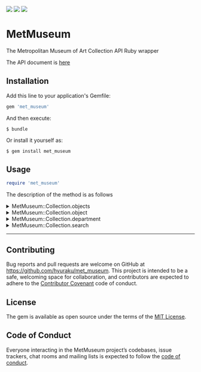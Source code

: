 <img src="https://img.shields.io/github/workflow/status/hyuraku/rbgithook/Ruby"> <img src="https://img.shields.io/github/license/hyuraku/met_museum.svg">
 <img src="https://img.shields.io/gem/v/met_museum.svg">
# MetMuseum

The Metropolitan Museum of Art Collection API Ruby wrapper

The API document is [here](https://metmuseum.github.io/)

## Installation

Add this line to your application's Gemfile:

```ruby
gem 'met_museum'
```

And then execute:

    $ bundle

Or install it yourself as:

    $ gem install met_museum

## Usage

```rb
require 'met_museum'
```

The description of the method is as follows

<details>
<summary>
MetMuseum::Collection.objects
</summary>
<div>

```rb
collection = MetMuseum::Collection.new()
collection.objects
=> {"total"=>494788,
 "objectIDs"=>
  [1,
   2,
   3,
   4,
--< omit >--
  826602]}

 collection.objects(metadataDate: Date.new(2018,10,10))
 =>{"total"=>355400,
  "objectIDs"=>
   [33,
    35,
    36,
    74,
    75,
 --< omit >--
    826307]}

collection.objects(departmentIds: 1)
=> {"total"=>18572,
 "objectIDs"=>
  [1,
   2,
   3,
   4,
 --< omit >--
   821352]}

collection.objects(metadataDate: Date.new(2018,10,10),departmentIds: 1)
=> {"total"=>15439,
 "objectIDs"=>
  [7,
   8,
   33,
   34,
 --< omit >--
   816271]}

```
</div>
</details>



<details>
<summary>
  MetMuseum::Collection.object
</summary>
<div>

```rb
MetMuseum::Collection.new.object(1000)
=> {"objectID"=>1000,
 "isHighlight"=>false,
 "accessionNumber"=>"10.149.99",
 "isPublicDomain"=>true,
 "primaryImage"=>"https://images.metmuseum.org/CRDImages/ad/original/DP258638.jpg",
 "primaryImageSmall"=>"https://images.metmuseum.org/CRDImages/ad/web-large/DP258638.jpg",
 "additionalImages"=>[],
 "constituents"=>nil,
 "department"=>"The American Wing",
 "objectName"=>"Bread plate",
 "title"=>"Bread Plate",
 "culture"=>"Chinese, for American market",
 "period"=>"",
 "dynasty"=>"",
 "reign"=>"",
 "portfolio"=>"",
 "artistRole"=>"",
 "artistPrefix"=>"",
 "artistDisplayName"=>"",
 "artistDisplayBio"=>"",
 "artistSuffix"=>"",
 "artistAlphaSort"=>"",
 "artistNationality"=>"",
 "artistBeginDate"=>"",
 "artistEndDate"=>"",
 "objectDate"=>"1785–90",
 "objectBeginDate"=>1785,
 "objectEndDate"=>1790,
 "medium"=>"Porcelain",
 "dimensions"=>"Diam. 6 1/4 in. (15.9 cm)",
 "creditLine"=>"Bequest of James T. Woodward, 1910",
 "geographyType"=>"Made in",
 "city"=>"",
 "state"=>"",
 "county"=>"",
 "country"=>"China",
 "region"=>"",
 "subregion"=>"",
 "locale"=>"",
 "locus"=>"",
 "excavation"=>"",
 "river"=>"",
 "classification"=>"Ceramics",
 "rightsAndReproduction"=>"",
 "linkResource"=>"",
 "metadataDate"=>"2019-01-30T09:08:07.74Z",
 "repository"=>"Metropolitan Museum of Art, New York, NY",
 "objectURL"=>"https://www.metmuseum.org/art/collection/search/1000"}
 "tags"=>["Coat of Arms", "Dishes"]}
```
</div>
</details>

<details>
<summary>
MetMuseum::Collection.department
</summary>
<div>

```rb
# show object_ids size and themselves
MetMuseum::Collection.new.department
=> {"departments"=>
  [{"departmentId"=>1, "displayName"=>"American Decorative Arts"},
   {"departmentId"=>3, "displayName"=>"Ancient Near Eastern Art"},
   {"departmentId"=>4, "displayName"=>"Arms and Armor"},
   {"departmentId"=>5, "displayName"=>"Arts of Africa, Oceania, and the Americas"},
   {"departmentId"=>6, "displayName"=>"Asian Art"},
   {"departmentId"=>7, "displayName"=>"The Cloisters"},
   --< omit >--

```
</div>
</details>

<details>
<summary>
MetMuseum::Collection.search
</summary>
<div>

```rb
# show object_ids size and themselves
MetMuseum::Collection.new.search('ocean')
=> {"total"=>189,
 "objectIDs"=>
  [250487,
   12544,
   436005,
   8314,
   8315,
   8317,
   --< omit >--

# show specified number of objects
MetMuseum::Collection.new.search('akasaka', {limit: 1})
=> [{"objectID"=>37231,
  "isHighlight"=>false,
  "accessionNumber"=>"JP787",
  "isPublicDomain"=>true,
  "primaryImage"=>"https://images.metmuseum.org/CRDImages/as/original/DP123261.jpg",
  "primaryImageSmall"=>"https://images.metmuseum.org/CRDImages/as/web-large/DP123261.jpg",
  "additionalImages"=>[],
  "constituents"=>[{"role"=>"Artist", "name"=>"Utagawa Hiroshige"}],
  "department"=>"Asian Art",
  "objectName"=>"Print",
  "title"=>"Akasaka",
  "culture"=>"Japan",
  "period"=>"Edo period (1615–1868)",
  "dynasty"=>"",
  "reign"=>"",
  "portfolio"=>"",
  "artistRole"=>"",
  "artistPrefix"=>"",
  "artistDisplayName"=>"",
  "artistDisplayBio"=>"",
  "artistSuffix"=>"",
  "artistAlphaSort"=>"",
  "artistNationality"=>"",
  "artistBeginDate"=>"",
  "artistEndDate"=>"",
  "objectDate"=>"ca. 1840",
  "objectBeginDate"=>1830,
  "objectEndDate"=>1850,
  "medium"=>"Polychrome woodblock print; ink and color on paper",
  "dimensions"=>"Overall: 8 3/4 x 13 3/4in. (22.2 x 34.9cm)",
  "creditLine"=>"The Francis Lathrop Collection, Purchase, Frederick C. Hewitt Fund, 1911",
  "geographyType"=>"",
  "city"=>"",
  "state"=>"",
  "county"=>"",
  "country"=>"",
  "region"=>"",
  "subregion"=>"",
  "locale"=>"",
  "locus"=>"",
  "excavation"=>"",
  "river"=>"",
  "classification"=>"Prints",
  "rightsAndReproduction"=>"",
  "linkResource"=>"",
  "metadataDate"=>"2019-05-11T05:36:53.803Z",
  "repository"=>"Metropolitan Museum of Art, New York, NY",
  "objectURL"=>"https://www.metmuseum.org/art/collection/search/37231",
  "tags"=>["Buildings", "Men", "Women"]}]


# show object_ids size and themselves with certain departmentId --< omit >--
MetMuseum::Collection.new.search('flower', {departmentId: 12})
=> {"total"=>7922,
 "objectIDs"=>
  [207138,
   197555,
   207151,
   206979,
   --< omit >--

# show object_ids size and themselves which are isOnView
MetMuseum::Collection.new.search('flower', {isOnView: true})
=> => {"total"=>2066,
 "objectIDs"=>
  [207138,
   3689,
   11207,
   252906,
   252349,
   --< omit >--

# show object_ids size and themselves which are artistOrCulture
MetMuseum::Collection.new.search('flower', {artistOrCulture: true})
=>  {"total"=>5, "objectIDs"=>[207138, 3689, 196563, 196560, 198662]}


# show object_ids size and themselves with certain medium
MetMuseum::Collection.new.search('flower', {medium: "Paintings"})
=> {"total"=>706,
 "objectIDs"=>
  [11207,
   436121,
   10481,
   435882,
   --< omit >--


# show object_ids size and themselves which are hasImages
MetMuseum::Collection.new.search('flower', {hasImages: true})
=> {"total"=>18731,
 "objectIDs"=>
  [207138,
   3689,
   11207,
   252906,
   --< omit >--

# show object_ids size and themselves with certain geoLocation
MetMuseum::Collection.new.search('flower', {geoLocation: "Paris"})
=> {"total"=>292,
 "objectIDs"=>
  [195320,
   707455,
   193814,
   200432,
   --< omit >--

# show object_ids size and themselves with datarange
MetMuseum::Collection.new.search('flower', {dateBegin: 1700,dateEnd: 1750})
=> {"total"=>1444,
 "objectIDs"=>
  [9199,
   3759,
   398162,
   666591,
   --< omit >--
```
</div>
</details>

***

## Contributing

Bug reports and pull requests are welcome on GitHub at https://github.com/hyuraku/met_museum. This project is intended to be a safe, welcoming space for collaboration, and contributors are expected to adhere to the [Contributor Covenant](http://contributor-covenant.org) code of conduct.

## License

The gem is available as open source under the terms of the [MIT License](https://opensource.org/licenses/MIT).

## Code of Conduct

Everyone interacting in the MetMuseum project’s codebases, issue trackers, chat rooms and mailing lists is expected to follow the [code of conduct](https://github.com/hyuraku/met_museum/blob/master/CODE_OF_CONDUCT.md).
